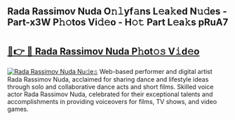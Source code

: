 ## Rada Rassimov Nuda O𝚗𝚕yf𝚊ns L𝚎a𝚔ed N𝚞𝚍es - Part-x3W P𝚑𝚘tos Vi𝚍𝚎o - H𝚘𝚝 Part L𝚎a𝚔s pRuA7

# <h2><a href="http://kf73vv.oniu.top/?m=Rada+Rassimov+Nuda">🔗👉 🔴 Rada Rassimov Nuda P𝚑ot𝚘𝚜 V𝚒d𝚎o</a></h2>

[![Rada Rassimov Nuda Nu𝚍e𝚜](https://i.imgur.com/0qMVB7G.gif)](http://kf73vv.oniu.top/?m=Rada+Rassimov+Nuda)
Web-based performer and digital artist Rada Rassimov Nuda, acclaimed for sharing dance and lifestyle ideas through solo and collaborative dance acts and short films. Skilled voice actor Rada Rassimov Nuda, celebrated for their exceptional talents and accomplishments in providing voiceovers for films, TV shows, and video games.  
